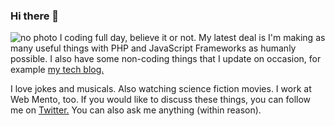 ### Hi there 👋

<!--
**akhilh2o/akhilh2o** is a ✨ _special_ ✨ repository because its `README.md` (this file) appears on your GitHub profile.

Here are some ideas to get you started:

- 🔭 I’m currently working on ...
- 🌱 I’m currently learning ...
- 👯 I’m looking to collaborate on ...
- 🤔 I’m looking for help with ...
- 💬 Ask me about ...
- 📫 How to reach me: ...
- 😄 Pronouns: ...
- ⚡ Fun fact: ...
-->
<img src="https://www.appliedminds.in/slider/banner5.jpg" alt="no photo"></img>
I coding full day, believe it or not. My latest deal is I'm making as many useful things with PHP and JavaScript Frameworks as humanly possible. I also have some non-coding things that I update on occasion, for example <a href="http://www.technicalassistent.blogspot.com/"> my tech blog.</a>

I love jokes and musicals. Also watching science fiction movies. I work at Web Mento, too. If you would like to discuss these things, you can follow me on <a href="https://www.twitter.com/akhilh2o">Twitter.</a> You can also ask me anything (within reason).
